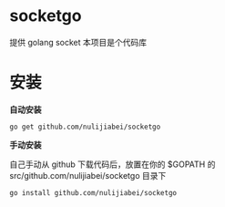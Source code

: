 socketgo
========


提供 golang socket 本项目是个代码库


# 安装

**自动安装**

	go get github.com/nulijiabei/socketgo
	
**手动安装**

自己手动从 github 下载代码后，放置在你的 $GOPATH 的 src/github.com/nulijiabei/socketgo 目录下

	go install github.com/nulijiabei/socketgo
	
